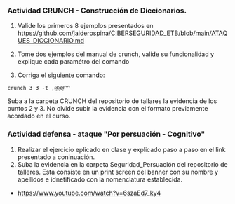 ###  Actividad CRUNCH - Construcción de Diccionarios.

1. Valide los primeros 8 ejemplos presentados en https://github.com/jaiderospina/CIBERSEGURIDAD_ETB/blob/main/ATAQUES_DICCIONARIO.md

2. Tome dos ejemplos del manual de crunch, valide su funcionalidad y explique cada paramétro del comando

3. Corriga el siguiente comando:

```
crunch 3 3 -t ,@@@^^
```
Suba a la carpeta CRUNCH del repositorio de tallares la evidencia de los puntos 2 y 3. 
No olvide subir la evidencia con el formato previamente acordado en el curso.

###  Actividad defensa - ataque "Por persuación - Cognitivo"

1.  Realizar el ejercicio eplicado en clase y explicado paso a paso en el link presentado a coninuación.
2.  Suba la evidencia en la carpeta Seguridad_Persuación del repositorio de talleres. Esta consiste en un print screen del banner con su nombre y apellidos e idnetificado con la nomenclatura establecida.

- https://www.youtube.com/watch?v=6szaEd7_ky4
